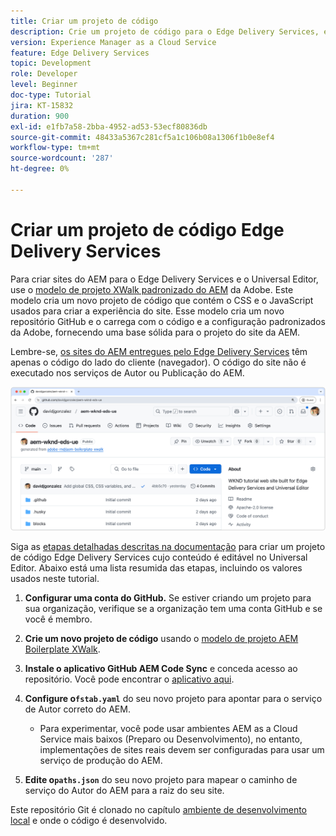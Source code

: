 ```yaml
---
title: Criar um projeto de código
description: Crie um projeto de código para o Edge Delivery Services, editável usando o Editor universal.
version: Experience Manager as a Cloud Service
feature: Edge Delivery Services
topic: Development
role: Developer
level: Beginner
doc-type: Tutorial
jira: KT-15832
duration: 900
exl-id: e1fb7a58-2bba-4952-ad53-53ecf80836db
source-git-commit: 48433a5367c281cf5a1c106b08a1306f1b0e8ef4
workflow-type: tm+mt
source-wordcount: '287'
ht-degree: 0%

---
```


# Criar um projeto de código Edge Delivery Services

Para criar sites do AEM para o Edge Delivery Services e o Universal Editor, use o [modelo de projeto XWalk padronizado do AEM](https://github.com/adobe-rnd/aem-boilerplate-xwalk) da Adobe. Este modelo cria um novo projeto de código que contém o CSS e o JavaScript usados para criar a experiência do site. Esse modelo cria um novo repositório GitHub e o carrega com o código e a configuração padronizados da Adobe, fornecendo uma base sólida para o projeto do site da AEM.

Lembre-se, [os sites do AEM entregues pelo Edge Delivery Services](https://experienceleague.adobe.com/pt-br/docs/experience-manager-learn/sites/edge-delivery-services/overview) têm apenas o código do lado do cliente (navegador). O código do site não é executado nos serviços de Autor ou Publicação do AEM.

![Novo projeto do Edge Delivery Services](./assets/1-new-project/new-project.png)

Siga as [etapas detalhadas descritas na documentação](https://experienceleague.adobe.com/pt-br/docs/experience-manager-cloud-service/content/edge-delivery/wysiwyg-authoring/edge-dev-getting-started#create-github-project) para criar um projeto de código Edge Delivery Services cujo conteúdo é editável no Universal Editor.  Abaixo está uma lista resumida das etapas, incluindo os valores usados neste tutorial.

1. **Configurar uma conta do GitHub.** Se estiver criando um projeto para sua organização, verifique se a organização tem uma conta GitHub e se você é membro.
2. **Crie um novo projeto de código** usando o [modelo de projeto AEM Boilerplate XWalk](https://github.com/adobe-rnd/aem-boilerplate-xwalk).
3. **Instale o aplicativo GitHub AEM Code Sync** e conceda acesso ao repositório. Você pode encontrar o [aplicativo aqui](https://github.com/apps/aem-code-sync).
4. **Configure o`fstab.yaml`** do seu novo projeto para apontar para o serviço de Autor correto do AEM.

   * Para experimentar, você pode usar ambientes AEM as a Cloud Service mais baixos (Preparo ou Desenvolvimento), no entanto, implementações de sites reais devem ser configuradas para usar um serviço de produção do AEM.

5. **Edite o`paths.json`** do seu novo projeto para mapear o caminho de serviço do Autor do AEM para a raiz do seu site.

Este repositório Git é clonado no capítulo [ambiente de desenvolvimento local](https://experienceleague.adobe.com/pt-br/docs/experience-manager-learn/sites/edge-delivery-services/developing/universal-editor/3-local-development-environment) e onde o código é desenvolvido.
